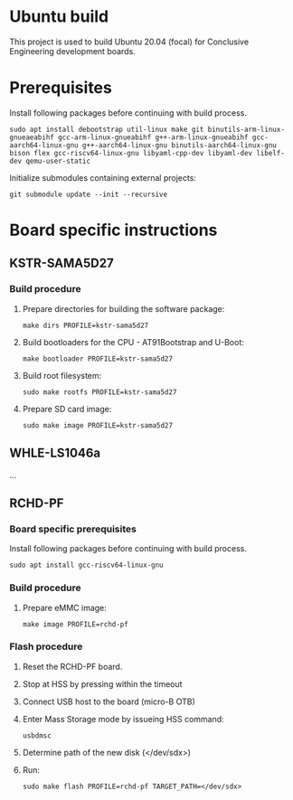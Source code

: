 # Ubuntu build

This project is used to build Ubuntu 20.04 (focal) for Conclusive Engineering development boards.

# Prerequisites

Install following packages before continuing with build process.

```shell
sudo apt install debootstrap util-linux make git binutils-arm-linux-gnueaeabihf gcc-arm-linux-gnueabihf g++-arm-linux-gnueabihf gcc-aarch64-linux-gnu g++-aarch64-linux-gnu binutils-aarch64-linux-gnu bison flex gcc-riscv64-linux-gnu libyaml-cpp-dev libyaml-dev libelf-dev qemu-user-static 
```

Initialize submodules containing external projects:

```shell
git submodule update --init --recursive
```

# Board specific instructions

## KSTR-SAMA5D27
### Build procedure

1. Prepare directories for building the software package:

    `make dirs PROFILE=kstr-sama5d27`

2. Build bootloaders for the CPU - AT91Bootstrap and U-Boot:

    `make bootloader PROFILE=kstr-sama5d27`

3. Build root filesystem:

    `sudo make rootfs PROFILE=kstr-sama5d27`

4. Prepare SD card image:

    `sudo make image PROFILE=kstr-sama5d27`

## WHLE-LS1046a

...

##  RCHD-PF
### Board specific prerequisites
Install following packages before continuing with build process.

```shell
sudo apt install gcc-riscv64-linux-gnu
```

### Build procedure
1. Prepare eMMC image:

    `make image PROFILE=rchd-pf`

### Flash procedure

1. Reset the RCHD-PF board.

2. Stop at HSS by pressing <space> within the timeout

3. Connect USB host to the board (micro-B OTB)

4. Enter Mass Storage mode by issueing HSS command:

    `usbdmsc`

5. Determine path of the new disk (</dev/sdx>)

6. Run:

	`sudo make flash PROFILE=rchd-pf TARGET_PATH=</dev/sdx>`

